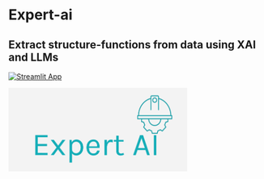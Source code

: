 # Expert-ai
## Extract structure-functions from data using XAI and LLMs

[![Streamlit App](https://static.streamlit.io/badges/streamlit_badge_black_white.svg)](https://expertai.streamlit.app/)

<picture>
  <source media="(prefers-color-scheme: dark)" srcset="assets/logo.png" width='100%'>
  <img alt="logo" src="assets/logo.png" width="70%">

</picture>


